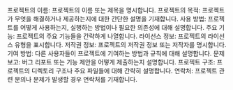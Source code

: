 프로젝트의 이름: 프로젝트의 이름 또는 제목을 명시합니다.
프로젝트의 목적: 프로젝트가 무엇을 해결하거나 제공하는지에 대한 간단한 설명을 기재합니다.
사용 방법: 프로젝트를 어떻게 사용하는지, 실행하는 방법이나 필요한 의존성에 대해 설명합니다.
주요 기능: 프로젝트의 주요 기능들을 간략하게 나열합니다.
라이선스 정보: 프로젝트의 라이선스 유형을 표시합니다.
저작권 정보: 프로젝트의 저작권 정보 또는 저작자를 명시합니다.
기여 방법: 다른 사용자들이 프로젝트에 기여하는 방법과 규칙에 대해 설명합니다.
문제 보고: 버그 리포트 또는 기능 제안을 어떻게 제출하는지 설명합니다.
프로젝트 구조: 프로젝트의 디렉토리 구조나 주요 파일들에 대해 간략히 설명합니다.
연락처: 프로젝트 관련 문의나 문제가 발생할 경우 연락처를 기재합니다.
